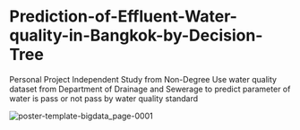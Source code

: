 # Prediction-of-Effluent-Water-quality-in-Bangkok-by-Decision-Tree
Personal Project Independent Study from Non-Degree Use water quality dataset from Department of Drainage and  Sewerage to predict parameter of water is pass or not pass by water quality standard

![poster-template-bigdata_page-0001](https://user-images.githubusercontent.com/103819686/204872789-26505b00-3c8d-41eb-a15b-079594ba54a4.jpg)
